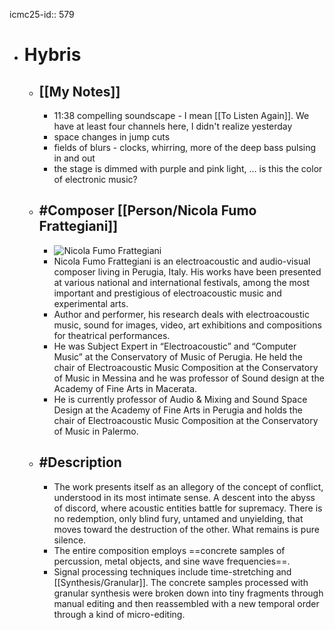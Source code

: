 icmc25-id:: 579

- # Hybris
	- ## [[My Notes]]
		- 11:38 compelling soundscape - I mean [[To Listen Again]]. We have at least four channels here, I didn't realize yesterday
		- space changes in jump cuts
		- fields of blurs - clocks, whirring, more of the deep bass pulsing in and out
		- the stage is dimmed with purple and pink light, ... is this the color of electronic music?
	- ## #Composer [[Person/Nicola Fumo Frattegiani]]
		- ![Nicola Fumo Frattegiani](https://icmc2025.sites.northeastern.edu/files/2025/06/Nicola-Fumo-Frattegiani_headshot-221x300.jpg)
		- Nicola Fumo Frattegiani is an electroacoustic and audio-visual composer living in Perugia, Italy. His works have been presented at various national and international festivals, among the most important and prestigious of electroacoustic music and experimental arts.
		- Author and performer, his research deals with electroacoustic music, sound for images, video, art exhibitions and compositions for theatrical performances.
		- He was Subject Expert in “Electroacoustic” and “Computer Music” at the Conservatory of Music of Perugia. He held the chair of Electroacoustic Music Composition at the Conservatory of Music in Messina and he was professor of Sound design at the Academy of Fine Arts in Macerata.
		- He is currently professor of Audio & Mixing and Sound Space Design at the Academy of Fine Arts in Perugia and holds the chair of Electroacoustic Music Composition at the Conservatory of Music in Palermo.
	- ## #Description
		- The work presents itself as an allegory of the concept of conflict, understood in its most intimate sense. A descent into the abyss of discord, where acoustic entities battle for supremacy. There is no redemption, only blind fury, untamed and unyielding, that moves toward the destruction of the other. What remains is pure silence.
		- The entire composition employs ==concrete samples of percussion, metal objects, and sine wave frequencies==.
		- Signal processing techniques include time-stretching and [[Synthesis/Granular]]. The concrete samples processed with granular synthesis were broken down into tiny fragments through manual editing and then reassembled with a new temporal order through a kind of micro-editing.